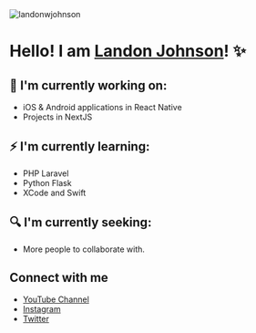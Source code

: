 <img src="https://camo.githubusercontent.com/e355d7db758491ad63741e01bf52bc969ea6b6db0bbb26384f2fb5cb5bdbff1f/68747470733a2f2f6b6f6d617265762e636f6d2f67687076632f3f757365726e616d653d736e75666b696e7761266c6162656c3d50726f66696c65253230766965777326636f6c6f723d306537356236267374796c653d666c6174" alt="landonwjohnson" data-canonical-src="https://komarev.com/ghpvc/?username=landonwjohnson&amp;label=Profile%20views&amp;color=0e75b6&amp;style=flat" style="max-width: 100%;">


# Hello! I am  [Landon Johnson](https://www.linkedin.com/in/landonwjohnson/)! ✨

## 👀 I'm currently working on:

* iOS & Android applications in React Native
* Projects in NextJS

## ⚡ I'm currently learning:

* PHP Laravel
* Python Flask
* XCode and Swift

## 🔍 I'm currently seeking:

* More people to collaborate with. 

## Connect with me

- [YouTube Channel](https://www.youtube.com/channel/UCSL8U9S-SurzEYi0eHpXkTg?sub_confimation=1)
- [Instagram](https://instagram.com/landonjohnson.dev)
- [Twitter](https://twitter.com/landonwjohnson)





